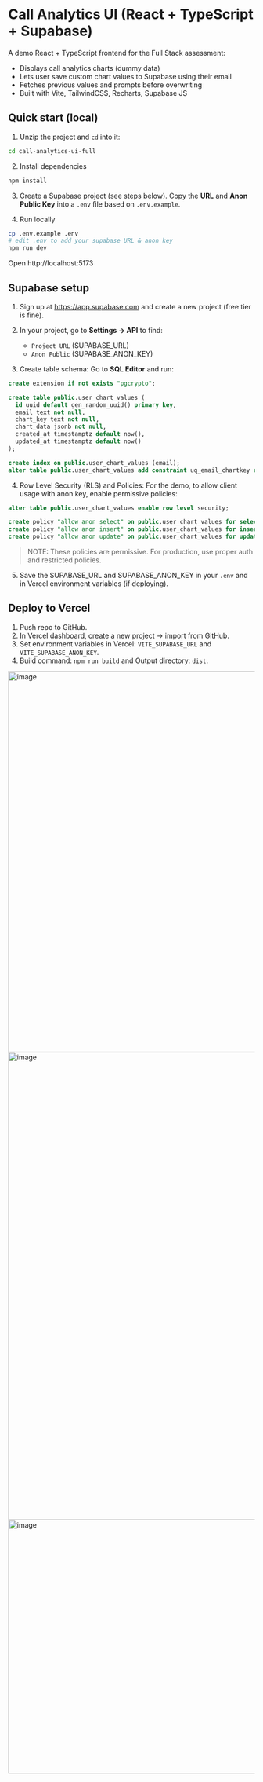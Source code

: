 # Call Analytics UI (React + TypeScript + Supabase)

A demo React + TypeScript frontend for the Full Stack assessment:
- Displays call analytics charts (dummy data)
- Lets user save custom chart values to Supabase using their email
- Fetches previous values and prompts before overwriting
- Built with Vite, TailwindCSS, Recharts, Supabase JS

## Quick start (local)

1. Unzip the project and `cd` into it:
```bash
cd call-analytics-ui-full
```

2. Install dependencies
```bash
npm install
```

3. Create a Supabase project (see steps below). Copy the **URL** and **Anon Public Key** into a `.env` file based on `.env.example`.

4. Run locally
```bash
cp .env.example .env
# edit .env to add your supabase URL & anon key
npm run dev
```

Open http://localhost:5173

## Supabase setup

1. Sign up at https://app.supabase.com and create a new project (free tier is fine).
2. In your project, go to **Settings → API** to find:
   - `Project URL` (SUPABASE_URL)
   - `Anon Public` (SUPABASE_ANON_KEY)

3. Create table schema: Go to **SQL Editor** and run:
```sql
create extension if not exists "pgcrypto";

create table public.user_chart_values (
  id uuid default gen_random_uuid() primary key,
  email text not null,
  chart_key text not null,
  chart_data jsonb not null,
  created_at timestamptz default now(),
  updated_at timestamptz default now()
);

create index on public.user_chart_values (email);
alter table public.user_chart_values add constraint uq_email_chartkey unique (email, chart_key);
```

4. Row Level Security (RLS) and Policies:
For the demo, to allow client usage with anon key, enable permissive policies:

```sql
alter table public.user_chart_values enable row level security;

create policy "allow anon select" on public.user_chart_values for select using (true);
create policy "allow anon insert" on public.user_chart_values for insert with check (true);
create policy "allow anon update" on public.user_chart_values for update using (true) with check (true);
```

> NOTE: These policies are permissive. For production, use proper auth and restricted policies.

5. Save the SUPABASE_URL and SUPABASE_ANON_KEY in your `.env` and in Vercel environment variables (if deploying).

## Deploy to Vercel
1. Push repo to GitHub.
2. In Vercel dashboard, create a new project → import from GitHub.
3. Set environment variables in Vercel: `VITE_SUPABASE_URL` and `VITE_SUPABASE_ANON_KEY`.
4. Build command: `npm run build` and Output directory: `dist`.

<img width="1710" height="775" alt="image" src="https://github.com/user-attachments/assets/a520f4e6-2560-4418-a1ff-3f04d7ee81cc" />

<img width="1700" height="953" alt="image" src="https://github.com/user-attachments/assets/53182df5-eb62-4569-a102-bebf890708a9" />

<img width="1598" height="517" alt="image" src="https://github.com/user-attachments/assets/b41e092f-25d2-496b-a573-90777d16e02c" />

